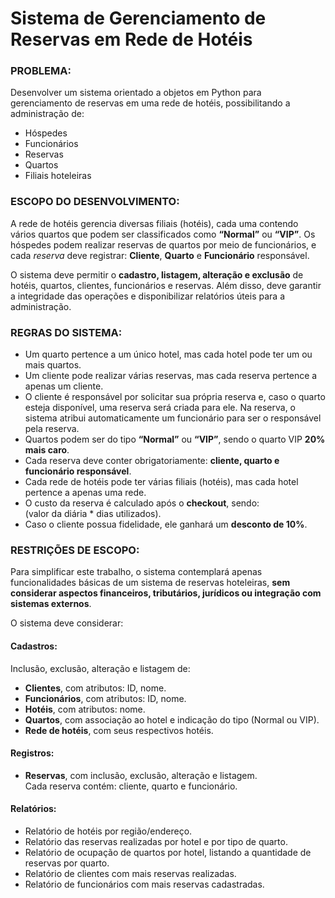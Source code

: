 # Sistema de Gerenciamento de Reservas em Rede de Hotéis

### PROBLEMA:
Desenvolver um sistema orientado a objetos em Python para gerenciamento de reservas em uma rede de hotéis, possibilitando a administração de: 
* Hóspedes
* Funcionários
* Reservas
* Quartos
* Filiais hoteleiras

### ESCOPO DO DESENVOLVIMENTO:
A rede de hotéis gerencia diversas filiais (hotéis), cada uma contendo vários quartos que podem ser classificados como **“Normal”** ou **“VIP”**. Os hóspedes podem realizar reservas de quartos por meio de funcionários, e cada *reserva* deve registrar: **Cliente**, **Quarto** e **Funcionário** responsável.

O sistema deve permitir o **cadastro, listagem, alteração e exclusão** de hotéis, quartos, clientes, funcionários e reservas. Além disso, deve garantir a integridade das operações e disponibilizar relatórios úteis para a administração.

### REGRAS DO SISTEMA:
- Um quarto pertence a um único hotel, mas cada hotel pode ter um ou mais quartos.
- Um cliente pode realizar várias reservas, mas cada reserva pertence a apenas um cliente.
- O cliente é responsável por solicitar sua própria reserva e, caso o quarto esteja disponível, uma reserva será criada para ele. Na reserva, o sistema atribui automaticamente um funcionário para ser o responsável pela reserva.
- Quartos podem ser do tipo **“Normal”** ou **“VIP”**, sendo o quarto VIP **20% mais caro**.
- Cada reserva deve conter obrigatoriamente: **cliente, quarto e funcionário responsável**.
- Cada rede de hotéis pode ter várias filiais (hotéis), mas cada hotel pertence a apenas uma rede.
- O custo da reserva é calculado após o **checkout**, sendo:  
  (valor da diária * dias utilizados).
- Caso o cliente possua fidelidade, ele ganhará um **desconto de 10%**.

### RESTRIÇÕES DE ESCOPO:
Para simplificar este trabalho, o sistema contemplará apenas funcionalidades básicas de um sistema de reservas hoteleiras, **sem considerar aspectos financeiros, tributários, jurídicos ou integração com sistemas externos**.

O sistema deve considerar:

#### Cadastros:
Inclusão, exclusão, alteração e listagem de:
- **Clientes**, com atributos: ID, nome.
- **Funcionários**, com atributos: ID, nome.
- **Hotéis**, com atributos: nome.
- **Quartos**, com associação ao hotel e indicação do tipo (Normal ou VIP).
- **Rede de hotéis**, com seus respectivos hotéis.

#### Registros:
- **Reservas**, com inclusão, exclusão, alteração e listagem.  
  Cada reserva contém: cliente, quarto e funcionário.

#### Relatórios:
- Relatório de hotéis por região/endereço.
- Relatório das reservas realizadas por hotel e por tipo de quarto.
- Relatório de ocupação de quartos por hotel, listando a quantidade de reservas por quarto.
- Relatório de clientes com mais reservas realizadas.
- Relatório de funcionários com mais reservas cadastradas.
